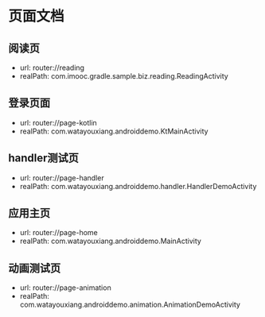 # 页面文档

## 阅读页
- url: router://reading
- realPath: com.imooc.gradle.sample.biz.reading.ReadingActivity

## 登录页面
- url: router://page-kotlin
- realPath: com.watayouxiang.androiddemo.KtMainActivity

## handler测试页
- url: router://page-handler
- realPath: com.watayouxiang.androiddemo.handler.HandlerDemoActivity

## 应用主页
- url: router://page-home
- realPath: com.watayouxiang.androiddemo.MainActivity

## 动画测试页
- url: router://page-animation
- realPath: com.watayouxiang.androiddemo.animation.AnimationDemoActivity

